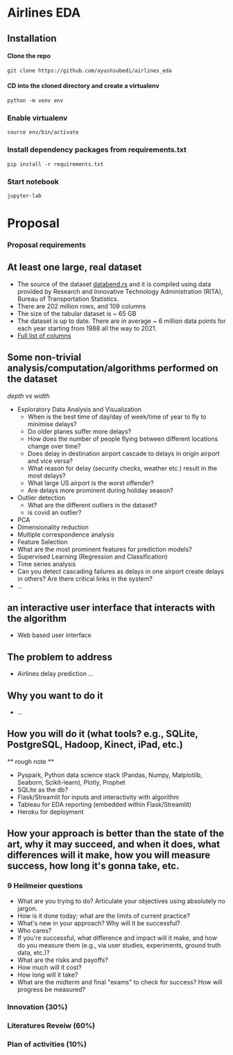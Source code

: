 # Airlines EDA

## Installation

#### Clone the repo

```
git clone https://github.com/ayushsubedi/airlines_eda
```

#### CD into the cloned directory and create a virtualenv

```
python -m venv env
```

### Enable virtualenv

```
source env/bin/activate
```

### Install dependency packages from requirements.txt

```
pip install -r requirements.txt
```

### Start notebook

```
jupyter-lab
```


# Proposal

### Proposal requirements
## At least one **large, real dataset**
  - The source of the dataset [databend.rs](https://databend.rs/doc/learn/analyze-ontime-with-databend-on-ec2-and-s3) and it is compiled using data provided by Research and Innovative Technology Administration (RITA), Bureau of Transportation Statistics.
  - There are 202 million rows, and 109 columns
  - The size of the tabular dataset is ~ 65 GB
  - The dataset is up to date. There are in average ~ 6 million data points for each year starting from 1988 all the way to 2021. 
  - [Full list of columns](https://github.com/ayushsubedi/airlines_eda/blob/main/assets/ontime_table.md)

## Some **non-trivial** analysis/computation/algorithms performed on the dataset
*depth vs width*
- Exploratory Data Analysis and Visualization
  - When is the best time of day/day of week/time of year to fly to minimise delays?
  - Do older planes suffer more delays?
  - How does the number of people flying between different locations change over time?
  - Does delay in destination airport cascade to delays in origin airport and vice versa? 
  - What reason for delay (security checks, weather etc.) result in the most delays?
  - What large US airport is the worst offender?
  - Are delays more prominent during holiday season?
- Outlier detection
  - What are the different outliers in the dataset?
  - is covid an outlier?
- PCA 
 - Dimensionality reduction 
 - Multiple correspondence analysis
- Feature Selection
 - What are the most prominent features for prediction models?
- Supervised Learning (Regression and Classification)
- Time series analysis
- Can you detect cascading failures as delays in one airport create delays in others? Are there critical links in the system?
- ...

## an **interactive** user interface that interacts with the algorithm
- Web based user interface

## The problem to address
- Airlines delay prediction  ...

## Why you want to do it 
- ...

## How you will do it (what tools? e.g., SQLite, PostgreSQL, Hadoop, Kinect, iPad, etc.)
** rough note ** 
- Pyspark, Python data science stack (Pandas, Numpy, Matplotlib, Seaborn, Scikit-learn), Plotly, Prophet 
- SQLite as the db?
- Flask/Streamlit for inputs and interactivity with algorithm
- Tableau for EDA reporting (embedded within Flask/Streamlit)
- Heroku for deployment 

## How your approach is better than the state of the art, why it may succeed, and when it does, what differences will it make, how you will measure success, how long it's gonna take, etc.

### 9 Heilmeier questions
- What are you trying to do? Articulate your objectives using absolutely no jargon.
- How is it done today; what are the limits of current practice?
- What's new in your approach? Why will it be successful?
- Who cares?
- If you're successful, what difference and impact will it make, and how do you measure them (e.g., via user studies, experiments, ground truth data, etc.)?
- What are the risks and payoffs?
- How much will it cost?
- How long will it take?
- What are the midterm and final "exams" to check for success? How will progress be measured?

### Innovation (30%)

### Literatures Reveiw (60%)

### Plan of activities (10%)


